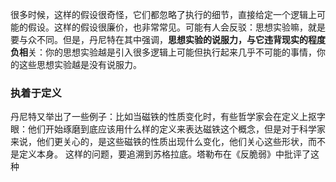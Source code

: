 很多时候，这样的假设很奇怪，它们都忽略了执行的细节，直接给定一个逻辑上可能的假设。这样的假设很廉价，也非常常见。可能有人会反驳：思想实验嘛，就是要与众不同。但是，丹尼特在其中强调，**思想实验的说服力，与它违背现实的程度负相**关：你的思想实验越是引入很多逻辑上可能但执行起来几乎不可能的事情，你的这些思想实验越是没有说服力。

### 执着于定义
丹尼特又举出了一些例子：比如当磁铁的性质变化时，有些哲学家会在定义上抠字眼：他们开始琢磨到底应该用什么样的定义来表达磁铁这个概念，但是对于科学家来说，他们更关心的，是这些磁铁的性质出现什么变化，他们关心这些形状，而不是定义本身。
这样的问题，要追溯到苏格拉底。塔勒布在《反脆弱》中批评了这种